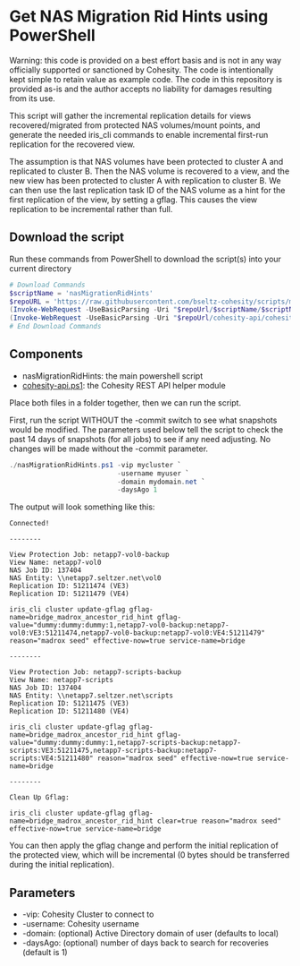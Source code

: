 # Get NAS Migration Rid Hints using PowerShell

Warning: this code is provided on a best effort basis and is not in any way officially supported or sanctioned by Cohesity. The code is intentionally kept simple to retain value as example code. The code in this repository is provided as-is and the author accepts no liability for damages resulting from its use.

This script will gather the incremental replication details for views recovered/migrated from protected NAS volumes/mount points, and generate the needed iris_cli commands to enable incremental first-run replication for the recovered view.

The assumption is that NAS volumes have been protected to cluster A and replicated to cluster B. Then the NAS volume is recovered to a view, and the new view has been protected to cluster A with replication to cluster B. We can then use the last replication task ID of the NAS volume as a hint for the first replication of the view, by setting a gflag. This causes the view replication to be incremental rather than full.

## Download the script

Run these commands from PowerShell to download the script(s) into your current directory

```powershell
# Download Commands
$scriptName = 'nasMigrationRidHints'
$repoURL = 'https://raw.githubusercontent.com/bseltz-cohesity/scripts/master/powershell'
(Invoke-WebRequest -UseBasicParsing -Uri "$repoUrl/$scriptName/$scriptName.ps1").content | Out-File "$scriptName.ps1"; (Get-Content "$scriptName.ps1") | Set-Content "$scriptName.ps1"
(Invoke-WebRequest -UseBasicParsing -Uri "$repoUrl/cohesity-api/cohesity-api.ps1").content | Out-File cohesity-api.ps1; (Get-Content cohesity-api.ps1) | Set-Content cohesity-api.ps1
# End Download Commands
```

## Components

* nasMigrationRidHints: the main powershell script
* [cohesity-api.ps1](https://raw.githubusercontent.com/bseltz-cohesity/scripts/master/powershell/cohesity-api/cohesity-api.ps1): the Cohesity REST API helper module

Place both files in a folder together, then we can run the script.

First, run the script WITHOUT the -commit switch to see what snapshots would be modified. The parameters used below tell the script to check the past 14 days of snapshots (for all jobs) to see if any need adjusting. No changes will be made without the -commit parameter.

```powershell
./nasMigrationRidHints.ps1 -vip mycluster `
                           -username myuser `
                           -domain mydomain.net `
                           -daysAgo 1
```

The output will look something like this:

```text
Connected!

--------

View Protection Job: netapp7-vol0-backup
View Name: netapp7-vol0
NAS Job ID: 137404
NAS Entity: \\netapp7.seltzer.net\vol0
Replication ID: 51211474 (VE3)
Replication ID: 51211479 (VE4)

iris_cli cluster update-gflag gflag-name=bridge_madrox_ancestor_rid_hint gflag-value="dummy:dummy:dummy:1,netapp7-vol0-backup:netapp7-vol0:VE3:51211474,netapp7-vol0-backup:netapp7-vol0:VE4:51211479" reason="madrox seed" effective-now=true service-name=bridge

--------

View Protection Job: netapp7-scripts-backup
View Name: netapp7-scripts
NAS Job ID: 137404
NAS Entity: \\netapp7.seltzer.net\scripts
Replication ID: 51211475 (VE3)
Replication ID: 51211480 (VE4)

iris_cli cluster update-gflag gflag-name=bridge_madrox_ancestor_rid_hint gflag-value="dummy:dummy:dummy:1,netapp7-scripts-backup:netapp7-scripts:VE3:51211475,netapp7-scripts-backup:netapp7-scripts:VE4:51211480" reason="madrox seed" effective-now=true service-name=bridge

--------

Clean Up Gflag:

iris_cli cluster update-gflag gflag-name=bridge_madrox_ancestor_rid_hint clear=true reason="madrox seed" effective-now=true service-name=bridge
```

You can then apply the gflag change and perform the initial replication of the protected view, which will be incremental (0 bytes should be transferred during the initial replication).

## Parameters

* -vip: Cohesity Cluster to connect to
* -username: Cohesity username
* -domain: (optional) Active Directory domain of user (defaults to local)
* -daysAgo: (optional) number of days back to search for recoveries (default is 1)
